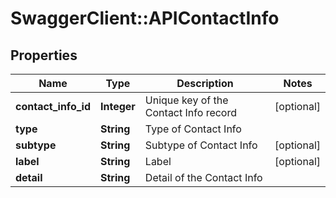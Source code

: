 # SwaggerClient::APIContactInfo

## Properties
Name | Type | Description | Notes
------------ | ------------- | ------------- | -------------
**contact_info_id** | **Integer** | Unique key of the Contact Info record | [optional] 
**type** | **String** | Type of Contact Info | 
**subtype** | **String** | Subtype of Contact Info | [optional] 
**label** | **String** | Label | [optional] 
**detail** | **String** | Detail of the Contact Info | 


